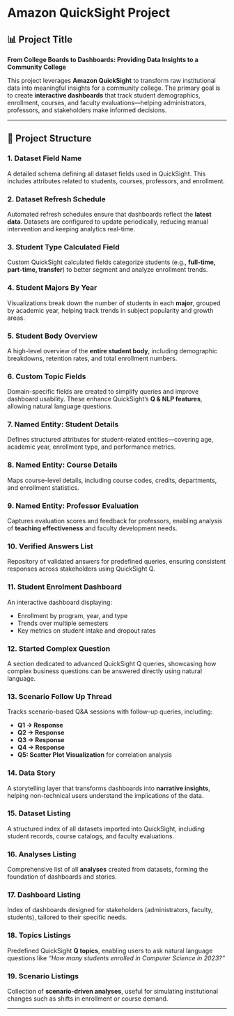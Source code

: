 # Amazon QuickSight Project  

## 📊 Project Title  
**From College Boards to Dashboards: Providing Data Insights to a Community College**  

This project leverages **Amazon QuickSight** to transform raw institutional data into meaningful insights for a community college. The primary goal is to create **interactive dashboards** that track student demographics, enrollment, courses, and faculty evaluations—helping administrators, professors, and stakeholders make informed decisions.  

---

## 📂 Project Structure  

### 1. Dataset Field Name  
A detailed schema defining all dataset fields used in QuickSight. This includes attributes related to students, courses, professors, and enrollment.  

### 2. Dataset Refresh Schedule  
Automated refresh schedules ensure that dashboards reflect the **latest data**. Datasets are configured to update periodically, reducing manual intervention and keeping analytics real-time.  

### 3. Student Type Calculated Field  
Custom QuickSight calculated fields categorize students (e.g., **full-time, part-time, transfer**) to better segment and analyze enrollment trends.  

### 4. Student Majors By Year  
Visualizations break down the number of students in each **major**, grouped by academic year, helping track trends in subject popularity and growth areas.  

### 5. Student Body Overview  
A high-level overview of the **entire student body**, including demographic breakdowns, retention rates, and total enrollment numbers.  

### 6. Custom Topic Fields  
Domain-specific fields are created to simplify queries and improve dashboard usability. These enhance QuickSight’s **Q & NLP features**, allowing natural language questions.  

### 7. Named Entity: Student Details  
Defines structured attributes for student-related entities—covering age, academic year, enrollment type, and performance metrics.  

### 8. Named Entity: Course Details  
Maps course-level details, including course codes, credits, departments, and enrollment statistics.  

### 9. Named Entity: Professor Evaluation  
Captures evaluation scores and feedback for professors, enabling analysis of **teaching effectiveness** and faculty development needs.  

### 10. Verified Answers List  
Repository of validated answers for predefined queries, ensuring consistent responses across stakeholders using QuickSight Q.  

### 11. Student Enrolment Dashboard  
An interactive dashboard displaying:  
- Enrollment by program, year, and type  
- Trends over multiple semesters  
- Key metrics on student intake and dropout rates  

### 12. Started Complex Question  
A section dedicated to advanced QuickSight Q queries, showcasing how complex business questions can be answered directly using natural language.  

### 13. Scenario Follow Up Thread  
Tracks scenario-based Q&A sessions with follow-up queries, including:  
- **Q1 → Response**  
- **Q2 → Response**  
- **Q3 → Response**  
- **Q4 → Response**  
- **Q5: Scatter Plot Visualization** for correlation analysis  

### 14. Data Story  
A storytelling layer that transforms dashboards into **narrative insights**, helping non-technical users understand the implications of the data.  

### 15. Dataset Listing  
A structured index of all datasets imported into QuickSight, including student records, course catalogs, and faculty evaluations.  

### 16. Analyses Listing  
Comprehensive list of all **analyses** created from datasets, forming the foundation of dashboards and stories.  

### 17. Dashboard Listing  
Index of dashboards designed for stakeholders (administrators, faculty, students), tailored to their specific needs.  

### 18. Topics Listings  
Predefined QuickSight **Q topics**, enabling users to ask natural language questions like *“How many students enrolled in Computer Science in 2023?”*  

### 19. Scenario Listings  
Collection of **scenario-driven analyses**, useful for simulating institutional changes such as shifts in enrollment or course demand.  

---

